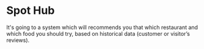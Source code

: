 # Spot Hub
It's going to a system which will recommends you that which restaurant and which food you should try, based on historical data (customer or visitor’s reviews).
